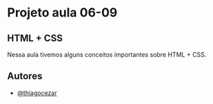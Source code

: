 
# Projeto aula 06-09

## HTML + CSS

Nessa aula tivemos alguns conceitos importantes sobre HTML + CSS.

## Autores

- [@thiagocezar](https://github.com/thiagocezar-senac)

